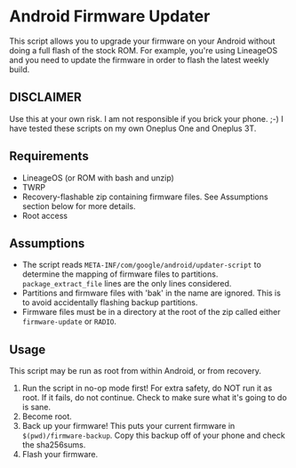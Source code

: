 Android Firmware Updater
========================

This script allows you to upgrade your firmware on your Android without doing a full flash of the stock ROM.  For example, you're using LineageOS and you need to update the firmware in order to flash the latest weekly build.

DISCLAIMER
----------

Use this at your own risk.  I am not responsible if you brick your phone. ;-)
I have tested these scripts on my own Oneplus One and Oneplus 3T.

Requirements
------------

* LineageOS (or ROM with bash and unzip)
* TWRP
* Recovery-flashable zip containing firmware files.  See Assumptions section below for more details.
* Root access

Assumptions
-----------

* The script reads `META-INF/com/google/android/updater-script` to determine the mapping of firmware files to partitions. `package_extract_file` lines are the only lines considered.
* Partitions and firmware files with 'bak' in the name are ignored.  This is to avoid accidentally flashing backup partitions.  
* Firmware files must be in a directory at the root of the zip called either `firmware-update` or `RADIO`. 

Usage
-----

This script may be run as root from within Android, or from recovery.

1. Run the script in no-op mode first!  For extra safety, do NOT run it as root.  If it fails, do not continue.  Check to make sure what it's going to do is sane.
2. Become root.
3. Back up your firmware!  This puts your current firmware in `$(pwd)/firmware-backup`.  Copy this backup off of your phone and check the sha256sums.
4. Flash your firmware.

